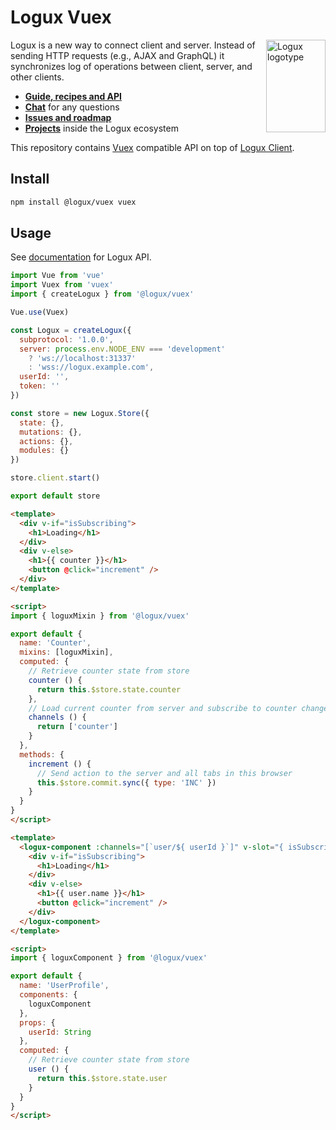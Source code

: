 # Logux Vuex

<img align="right" width="95" height="148" title="Logux logotype"
     src="https://logux.io/branding/logotype.svg">

Logux is a new way to connect client and server. Instead of sending
HTTP requests (e.g., AJAX and GraphQL) it synchronizes log of operations
between client, server, and other clients.

* **[Guide, recipes and API](https://logux.io/)**
* **[Chat](https://gitter.im/logux/logux)** for any questions
* **[Issues and roadmap](https://github.com/logux/logux/issues)**
* **[Projects](https://logux.io/architecture/parts/)** inside the Logux ecosystem

This repository contains [Vuex] compatible API on top of [Logux Client].

[Vuex]: https://vuex.vuejs.org
[Logux Client]: https://github.com/logux/client
[logux.io]: https://logux.io/

## Install

```sh
npm install @logux/vuex vuex
```

## Usage

See [documentation] for Logux API.

[documentation]: https://github.com/logux/docs

```js
import Vue from 'vue'
import Vuex from 'vuex'
import { createLogux } from '@logux/vuex'

Vue.use(Vuex)

const Logux = createLogux({
  subprotocol: '1.0.0',
  server: process.env.NODE_ENV === 'development'
    ? 'ws://localhost:31337'
    : 'wss://logux.example.com',
  userId: '',
  token: ''
})

const store = new Logux.Store({
  state: {},
  mutations: {},
  actions: {},
  modules: {}
})

store.client.start()

export default store
```
```html
<template>
  <div v-if="isSubscribing">
    <h1>Loading</h1>
  </div>
  <div v-else>
    <h1>{{ counter }}</h1>
    <button @click="increment" />
  </div>
</template>

<script>
import { loguxMixin } from '@logux/vuex'

export default {
  name: 'Counter',
  mixins: [loguxMixin],
  computed: {
    // Retrieve counter state from store
    counter () {
      return this.$store.state.counter
    },
    // Load current counter from server and subscribe to counter changes
    channels () {
      return ['counter']
    }
  },
  methods: {
    increment () {
      // Send action to the server and all tabs in this browser
      this.$store.commit.sync({ type: 'INC' })
    }
  }
}
</script>
```
```html
<template>
  <logux-component :channels="[`user/${ userId }`]" v-slot="{ isSubscribing }">
    <div v-if="isSubscribing">
      <h1>Loading</h1>
    </div>
    <div v-else>
      <h1>{{ user.name }}</h1>
      <button @click="increment" />
    </div>
  </logux-component>
</template>

<script>
import { loguxComponent } from '@logux/vuex'

export default {
  name: 'UserProfile',
  components: {
    loguxComponent
  },
  props: {
    userId: String
  },
  computed: {
    // Retrieve counter state from store
    user () {
      return this.$store.state.user
    }
  }
}
</script>
```
